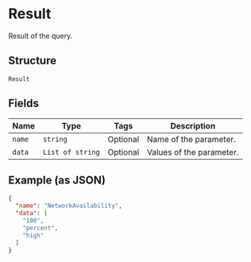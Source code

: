 
# Result

Result of the query.

## Structure

`Result`

## Fields

| Name | Type | Tags | Description |
|  --- | --- | --- | --- |
| `name` | `string` | Optional | Name of the parameter. |
| `data` | `List of string` | Optional | Values of the parameter. |

## Example (as JSON)

```json
{
  "name": "NetworkAvailability",
  "data": [
    "100",
    "percent",
    "high"
  ]
}
```

